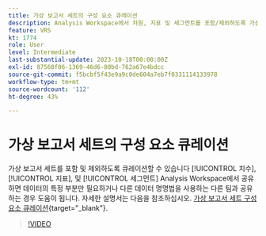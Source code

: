 ```yaml
---
title: 가상 보고서 세트의 구성 요소 큐레이션
description: Analysis Workspace에서 차원, 지표 및 세그먼트를 포함/제외하도록 가상 보고서 세트를 선별할 수 있습니다. 이렇게 하면 이 가상 보고서 세트를 데이터의 특정 부분만 필요하거나 다른 데이터 명명법을 사용하는 다른 팀과 공유하는 경우 도움이 됩니다.
feature: VRS
kt: 1774
role: User
level: Intermediate
last-substantial-update: 2023-10-18T00:00:00Z
exl-id: 87568f06-1369-46d6-80bd-762a67e4bdcc
source-git-commit: f5bcbf5f43e9a9c0de604a7eb7f0331114133978
workflow-type: tm+mt
source-wordcount: '112'
ht-degree: 43%

---
```


# 가상 보고서 세트의 구성 요소 큐레이션

가상 보고서 세트를 포함 및 제외하도록 큐레이션할 수 있습니다 [!UICONTROL 치수], [!UICONTROL 지표], 및 [!UICONTROL 세그먼트] Analysis Workspace에서 공유하면 데이터의 특정 부분만 필요하거나 다른 데이터 명명법을 사용하는 다른 팀과 공유하는 경우 도움이 됩니다. 자세한 설명서는 다음을 참조하십시오. [가상 보고서 세트 구성 요소 큐레이션](https://experienceleague.adobe.com/docs/analytics/components/virtual-report-suites/vrs-components.html?lang=ko-KR){target="_blank"}.

>[!VIDEO](https://video.tv.adobe.com/v/23544/?quality=12&learn=on)
